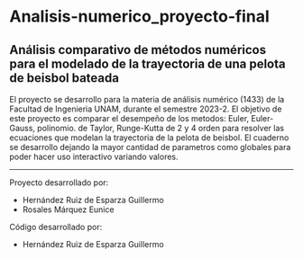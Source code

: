 # Analisis-numerico_proyecto-final

## Análisis comparativo de métodos numéricos para el modelado de la trayectoria de una pelota de beisbol bateada

El proyecto se desarrollo para la materia de análisis numérico (1433) de la Facultad de Ingenieria UNAM, durante el semestre 2023-2. El objetivo de este proyecto es comparar el desempeño de los metodos: Euler, Euler-Gauss, polinomio. de Taylor, Runge-Kutta de 2 y 4 orden para resolver las ecuaciones que modelan la trayectoria de la pelota de beisbol. El cuaderno se desarrollo dejando la mayor cantidad de parametros como globales para poder hacer uso interactivo variando valores.

---
Proyecto desarrollado por:
- Hernández Ruiz de Esparza Guillermo
- Rosales Márquez Eunice

Código desarrollado por:
- Hernández Ruiz de Esparza Guillermo
